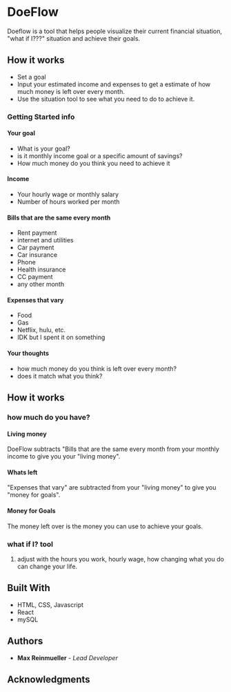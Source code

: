 # DoeFlow

Doeflow is a tool that helps people visualize their current financial situation, "what if I???" situation and achieve their goals.

## How it works

* Set a goal
* Input your estimated income and expenses to get a estimate of how much money is left over every month.
* Use the situation tool to see what you need to do to achieve it.

### Getting Started info
#### Your goal
* What is your goal?
* is it monthly income goal or a specific amount of savings?
* How much money do you think you need to achieve it

#### Income
* Your hourly wage or monthly salary
* Number of hours worked per month

#### Bills that are the same every month
* Rent payment
* internet and utilities
* Car payment
* Car insurance
* Phone
* Health insurance
* CC payment
* any other month

#### Expenses that vary
* Food
* Gas
* Netflix, hulu, etc.
* IDK but I spent it on something

#### Your thoughts
* how much money do you think is left over every month?
* does it match what you think?


## How it works
### how much do you have?
#### Living money 
DoeFlow subtracts "Bills that are the same every month from your monthly income to give you your "living money".
#### Whats left
"Expenses that vary" are subtracted from your "living money" to give you "money for goals".
#### Money for Goals
The money left over is the money you can use to achieve your goals.

### what if I? tool
1. adjust with the hours you work, hourly wage, how changing what you do can change your life.

## Built With

* HTML, CSS, Javascript
* React
* mySQL


## Authors

* **Max Reinmueller** - *Lead Developer* 

## Acknowledgments

